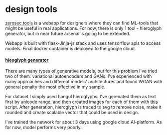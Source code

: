 # design tools 
[zerosec.tools](http://zerosec.tools) is a webapp for designers where they can find ML-tools that might be useful in real applications. For now, there is only 1 tool - hieroglyph generator, but in near future arsenal is going to be extended.

Webapp is built with flask-Jinja-js stack and uses tensorflow apis to access models.
Final docker container is deployed to the google cloud.

#### [hieoglyph generator](http://zerosec.tools/tools/hieroglyph)

There are many types of generative models, but for this problem I've tried two of them: variational autoencoders and GANs. I've experienced with many approaches and different models' architectures and found WGAN with general penalty the most effective in my sample.

For dataset I simply used hangul hieroglyphs: I've gerenated them as text first by unicode range, and then created images for each of them with [this](https://github.com/IBM/tensorflow-hangul-recognition/blob/master/tools/hangul-image-generator.py) script. After generation, hieroglyph is traced to svg to remove noise, make it rounded and create scalable vector that could be used in design.

I've trained the network for about 3 days using google cloud AI-platform. As for now, model performs very poorly.